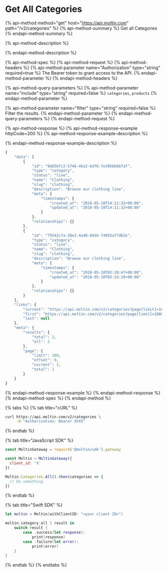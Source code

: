 # Get All Categories

{% api-method method="get" host="https://api.moltin.com" path="/v2/categories" %}
{% api-method-summary %}
Get all Categories
{% endapi-method-summary %}

{% api-method-description %}

{% endapi-method-description %}

{% api-method-spec %}
{% api-method-request %}
{% api-method-headers %}
{% api-method-parameter name="Authorization" type="string" required=true %}
The Bearer token to grant access to the API.
{% endapi-method-parameter %}
{% endapi-method-headers %}

{% api-method-query-parameters %}
{% api-method-parameter name="include" type="string" required=false %}
`categories`, `products`
{% endapi-method-parameter %}

{% api-method-parameter name="filter" type="string" required=false %}
Filter the results.
{% endapi-method-parameter %}
{% endapi-method-query-parameters %}
{% endapi-method-request %}

{% api-method-response %}
{% api-method-response-example httpCode=200 %}
{% api-method-response-example-description %}

{% endapi-method-response-example-description %}

```javascript
{
    "data": [
        {
            "id": "9dd56fc2-5746-46a2-bdf6-fe396bb6b7af",
            "type": "category",
            "status": "live",
            "name": "Clothing",
            "slug": "clothing",
            "description": "Browse our clothing line",
            "meta": {
                "timestamps": {
                    "created_at": "2018-05-10T14:11:32+00:00",
                    "updated_at": "2018-05-10T14:11:32+00:00"
                }
            },
            "relationships": {}
        },
        {
            "id": "75542cfa-38e2-4a48-8416-74055af7d62e",
            "type": "category",
            "status": "live",
            "name": "Clothing",
            "slug": "clothing",
            "description": "Browse our clothing line",
            "meta": {
                "timestamps": {
                    "created_at": "2018-05-10T02:20:47+00:00",
                    "updated_at": "2018-05-10T02:24:10+00:00"
                }
            },
            "relationships": {}
        }
    ],
    "links": {
        "current": "https://api.moltin.com/v2/categories?page[limit]=100&page[offset]=0",
        "first": "https://api.moltin.com/v2/categories?page[limit]=100&page[offset]=0",
        "last": null
    },
    "meta": {
        "results": {
            "total": 2,
            "all": 2
        },
        "page": {
            "limit": 100,
            "offset": 0,
            "current": 1,
            "total": 1
        }
    }
}
```
{% endapi-method-response-example %}
{% endapi-method-response %}
{% endapi-method-spec %}
{% endapi-method %}

{% tabs %}
{% tab title="cURL" %}
```bash
curl https://api.moltin.com/v2/categories \
     -H "Authorization: Bearer XXXX"
```
{% endtab %}

{% tab title="JavaScript SDK" %}
```javascript
const MoltinGateway = require('@moltin/sdk').gateway

const Moltin = MoltinGateway({
  client_id: 'X'
})

Moltin.Categories.All().then(categories => {
  // Do something
})
```
{% endtab %}

{% tab title="Swift SDK" %}
```swift
let moltin = Moltin(withClientID: "<your client ID>")

moltin.category.all { result in
    switch result {
        case .success(let response):
            print(response)
        case .failure(let error):
            print(error)
    }
}
```
{% endtab %}
{% endtabs %}

